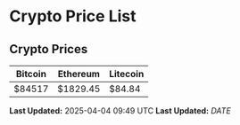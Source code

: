 # Crypto Price List

## Crypto Prices
| Bitcoin | Ethereum | Litecoin |
| ------- | -------- | -------- |
| $84517 | $1829.45 | $84.84 |
**Last Updated:** 2025-04-04 09:49 UTC
**Last Updated:** $DATE$
